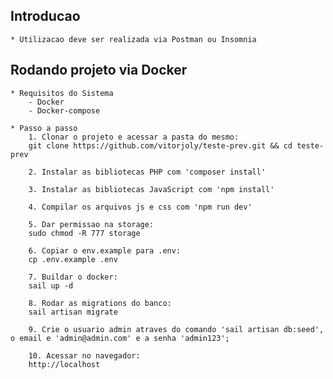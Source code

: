 ## Introducao
    * Utilizacao deve ser realizada via Postman ou Insomnia 

## Rodando projeto via Docker
    * Requisitos do Sistema
        - Docker
        - Docker-compose

    * Passo a passo
        1. Clonar o projeto e acessar a pasta do mesmo:
        git clone https://github.com/vitorjoly/teste-prev.git && cd teste-prev

        2. Instalar as bibliotecas PHP com 'composer install'

        3. Instalar as bibliotecas JavaScript com 'npm install'

        4. Compilar os arquivos js e css com 'npm run dev'

        5. Dar permissao na storage:
        sudo chmod -R 777 storage

        6. Copiar o env.example para .env:
        cp .env.example .env
        
        7. Buildar o docker:
        sail up -d

        8. Rodar as migrations do banco:
        sail artisan migrate

        9. Crie o usuario admin atraves do comando 'sail artisan db:seed', o email e 'admin@admin.com' e a senha 'admin123';

        10. Acessar no navegador:
        http://localhost